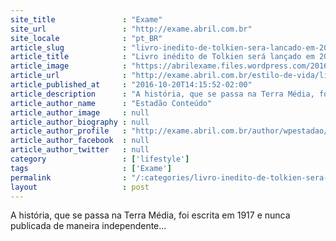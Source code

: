 ```yaml
---
site_title               : "Exame"
site_url                 : "http://exame.abril.com.br"
site_locale              : "pt_BR"
article_slug             : "livro-inedito-de-tolkien-sera-lancado-em-2017"
article_title            : "Livro inédito de Tolkien será lançado em 2017"
article_image            : "https://abrilexame.files.wordpress.com/2016/09/size_960_16_9_20151020-25144-o5sii3.jpg?quality=70&strip=all&w=960"
article_url              : "http://exame.abril.com.br/estilo-de-vida/livro-inedito-de-tolkien-sobre-a-terra-media-sera-lancado-em-2017/"
article_published_at     : "2016-10-20T14:15:52-02:00"
article_description      : "A história, que se passa na Terra Média, foi escrita em 1917 e nunca publicada de maneira independente..."
article_author_name      : "Estadão Conteúdo"
article_author_image     : null
article_author_biography : null
article_author_profile   : "http://exame.abril.com.br/author/wpestadao/"
article_author_facebook  : null
article_author_twitter   : null
category                 : ['lifestyle']
tags                     : ['Exame']
permalink                : "/:categories/livro-inedito-de-tolkien-sera-lancado-em-2017/"
layout                   : post
---
```


A história, que se passa na Terra Média, foi escrita em 1917 e nunca publicada de maneira independente...

